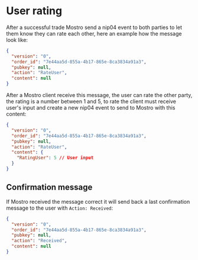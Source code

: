 # User rating

After a successful trade Mostro send a nip04 event to both parties to let them know they can rate each other, here an example how the message look like:

```json
{
  "version": "0",
  "order_id": "7e44aa5d-855a-4b17-865e-8ca3834a91a3",
  "pubkey": null,
  "action": "RateUser",
  "content": null
}
```

After a Mostro client receive this message, the user can rate the other party, the rating is a number between 1 and 5, to rate the client must receive user's input and create a new nip04 event to send to Mostro with this content:

```json
{
  "version": "0",
  "order_id": "7e44aa5d-855a-4b17-865e-8ca3834a91a3",
  "pubkey": null,
  "action": "RateUser",
  "content": {
    "RatingUser": 5 // User input
  }
}
```

## Confirmation message

If Mostro received the message correct it will send back a last confirmation message to the user with `Action: Received`:

```json
{
  "version": "0",
  "order_id": "7e44aa5d-855a-4b17-865e-8ca3834a91a3",
  "pubkey": null,
  "action": "Received",
  "content": null
}
```
